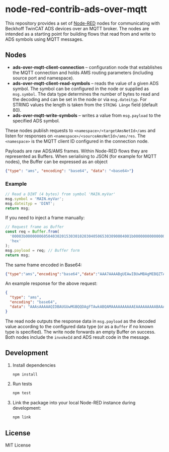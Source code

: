 # node-red-contrib-ads-over-mqtt

This repository provides a set of [Node-RED](https://nodered.org/) nodes for
communicating with Beckhoff TwinCAT ADS devices over an MQTT broker. The nodes
are intended as a starting point for building flows that read from and write to
ADS symbols using MQTT messages.

## Nodes

- **ads-over-mqtt-client-connection** – configuration node that establishes the MQTT
  connection and holds AMS routing parameters (including source port and namespace).
- **ads-over-mqtt-client-read-symbols** – reads the value of a given ADS symbol. The symbol
  can be configured in the node or supplied as `msg.symbol`. The data type determines the
  number of bytes to read and the decoding and can be set in the node or via `msg.dateityp`.
  For STRING values the length is taken from the `STRING Länge` field (default 80).
- **ads-over-mqtt-write-symbols** – writes a value from `msg.payload` to the
  specified ADS symbol.

These nodes publish requests to `<namespace>/<targetAmsNetId>/ams` and listen
for responses on `<namespace>/<sourceAmsNetId>/ams/res`. The `<namespace>` is
the MQTT client ID configured in the connection node.

Payloads are raw ADS/AMS frames. Within Node-RED flows they are represented as
Buffers. When serialising to JSON (for example for MQTT nodes), the Buffer can
be expressed as an object

```json
{"type": "ams", "encoding": "base64", "data": "<base64>"}
```

### Example

```js
// Read a DINT (4 bytes) from symbol 'MAIN.myVar'
msg.symbol = 'MAIN.myVar';
msg.dateityp = 'DINT';
return msg;
```

If you need to inject a frame manually:

```js
// Request frame as Buffer
const req = Buffer.from(
  '00003b00000006050403020153030102030405065303090004001b000000000000000100000003f0000000000000040000000b0000004d41494e2e6d7956617200',
  'hex'
);
msg.payload = req; // Buffer form
return msg;
```

The same frame encoded in Base64:

```json
{"type":"ams","encoding":"base64","data":"AAA7AAAABgUEAwIBUwMBAgMEBQZTAwkABAAbAAAAAAAAAAEAAAAD8AAAAAAAAAQAAAALAAAATUFJTi5teVZhcgA="}
```

An example response for the above request:

```json
{
  "type": "ams",
  "encoding": "base64",
  "data": "AAAsAAAAAQIDBAUGUwMGBQQDAgFTAwkABQAMAAAAAAAAAAEAAAAAAAAABAAAAHhWNBI="
}
```

The read node outputs the response data in `msg.payload` as the decoded value
according to the configured data type (or as a `Buffer` if no known type is
specified). The write node forwards an empty Buffer on success. Both nodes
include the `invokeId` and ADS result code in the message.

## Development

1. Install dependencies

   ```bash
   npm install
   ```

2. Run tests

   ```bash
   npm test
   ```

3. Link the package into your local Node-RED instance during development:

   ```bash
   npm link
   ```

## License

MIT License

